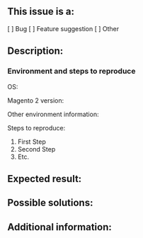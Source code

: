 <!-- (REQUIRED) What is the nature of this issue? -->
## This issue is a:
[ ] Bug
[ ] Feature suggestion
[ ] Other
 
<!-- (REQUIRED) What is the issue/current behavior? -->
## Description:
 
<!-- (OPTIONAL) What needs to be done to replicate this issue? (provide Gist if needed) -->
### Environment and steps to reproduce

OS:

Magento 2 version:

Other environment information:

Steps to reproduce:

1. First Step
2. Second Step
3. Etc.
 
<!-- (REQUIRED) When this issue is resolved, what is the expected result/behavior? -->
## Expected result:
 
<!-- (OPTIONAL) What would a solution for this issue look like? -->
## Possible solutions:
 
<!-- (OPTIONAL) What other information can you provide about this issue? -->
## Additional information:

<!--
Thank you for taking the time to report this issue!
GitHub Issues should only be created for problems/topics related to this project's codebase.
 
Before submitting this issue, please make sure you are complying with our Code of Conduct:
https://github.com/magento-research/pwa-buildpack/blob/develop/.github/CODE_OF_CONDUCT.md
 
Issues that do not comply with our Code of Conduct or do not contain enough information may be closed at the maintainers' discretion.

Feel free to remove this section before creating this issue.
-->